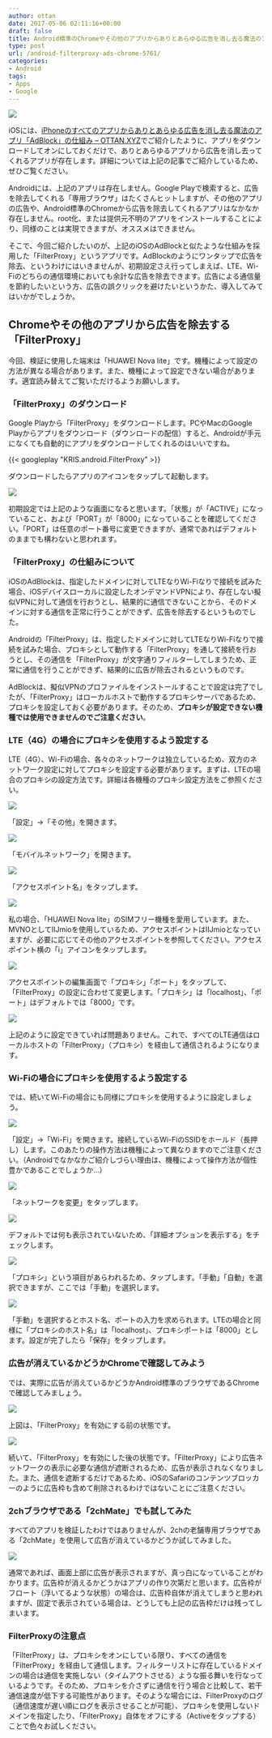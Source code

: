 ```yaml
---
author: ottan
date: 2017-05-06 02:11:16+00:00
draft: false
title: Android標準のChromeやその他のアプリからありとあらゆる広告を消し去る魔法のアプリ「FilterProxy」
type: post
url: /android-filterproxy-ads-chrome-5761/
categories:
- Android
tags:
- Apps
- Google
---
```


![](/images/2017/05/170505-590c65fa25fef.jpg)






iOSには、[iPhoneのすべてのアプリからありとあらゆる広告を消し去る魔法のアプリ「AdBlock」の仕組み – OTTAN.XYZ](/ios-adblock-5057/)でご紹介したように、アプリをダウンロードしてオンにしておくだけで、ありとあらゆるアプリから広告を消し去ってくれるアプリが存在します。詳細については上記の記事でご紹介しているため、ぜひご覧ください。





Androidには、上記のアプリは存在しません。Google Playで検索すると、広告を除去してくれる「専用ブラウザ」はたくさんヒットしますが、その他のアプリの広告や、Android標準のChromeから広告を除去してくれるアプリはなかなか存在しません。root化、または提供元不明のアプリをインストールすることにより、同様のことは実現できますが、オススメはできません。





そこで、今回ご紹介したいのが、上記のiOSのAdBlockと似たような仕組みを採用した「FilterProxy」というアプリです。AdBlockのようにワンタップで広告を除去、というわけにはいきませんが、初期設定さえ行ってしまえば、LTE、Wi-Fiのどちらの通信環境においても余計な広告を除去できます。広告による通信量を節約したいという方、広告の誤クリックを避けたいというかた、導入してみてはいかがでしょうか。





## Chromeやその他のアプリから広告を除去する「FilterProxy」





今回、検証に使用した端末は「HUAWEI Nova lite」です。機種によって設定の方法が異なる場合があります。また、機種によって設定できない場合があります。適宜読み替えてご覧いただけるようお願いします。





### 「FilterProxy」のダウンロード





Google Playから「FilterProxy」をダウンロードします。PCやMacのGoogle Playからアプリをダウンロード（ダウンロードの配信）すると、Androidが手元になくても自動的にアプリをダウンロードしてくれるのはいいですね。



{{< googleplay "KRIS.android.FilterProxy" >}}



ダウンロードしたらアプリのアイコンをタップして起動します。





![](/images/2017/05/170505-590c660139b9b.png)






初期設定では上記のような画面になると思います。「状態」が「ACTIVE」になっていること、および「PORT」が「8000」になっていることを確認してください。「PORT」は任意のポート番号に変更できますが、通常であればデフォルトのままでも構わないと思われます。





### 「FilterProxy」の仕組みについて





iOSのAdBlockは、指定したドメインに対してLTEなりWi-Fiなりで接続を試みた場合、iOSデバイスローカルに設定したオンデマンドVPNにより、存在しない擬似VPNに対して通信を行おうとし、結果的に通信できないことから、そのドメインに対する通信を正常に行うことができず、広告を除去するというものでした。





Androidの「FilterProxy」は、指定したドメインに対してLTEなりWi-Fiなりで接続を試みた場合、プロキシとして動作する「FilterProxy」を通して接続を行おうとし、その通信を「FilterProxy」が文字通りフィルターしてしまうため、正常に通信を行うことができず、結果的に広告が除去されるというものです。





AdBlockは、擬似VPNのプロファイルをインストールすることで設定は完了でしたが、「FilterProxy」はローカルホストで動作するプロキシサーバであるため、プロキシを設定しておく必要があります。そのため、**プロキシが設定できない機種では使用できませんのでご注意ください**。





### LTE（4G）の場合にプロキシを使用するよう設定する





LTE（4G）、Wi-Fiの場合、各々のネットワークは独立しているため、双方のネットワーク設定に対してプロキシを設定する必要があります。まずは、LTEの場合のプロキシの設定方法です。詳細は各機種のプロキシ設定方法をご参照ください。





![](/images/2017/05/170505-590c6605e7cfc.png)






「設定」→「その他」を開きます。





![](/images/2017/05/170505-590c660a60922.png)






「モバイルネットワーク」を開きます。





![](/images/2017/05/170505-590c660f9e1cb.png)






「アクセスポイント名」をタップします。





![](/images/2017/05/170505-590c6615503f6.png)






私の場合、「HUAWEI Nova lite」のSIMフリー機種を愛用しています。また、MVNOとしてIIJmioを使用しているため、アクセスポイントはIIJmioとなっていますが、必要に応じてその他のアクセスポイントを参照してください。アクセスポイント横の「i」アイコンをタップします。





![](/images/2017/05/170505-590c661aa345a.png)






アクセスポイントの編集画面で「プロキシ」「ポート」をタップして、「FilterProxy」の設定に合わせて変更します。「プロキシ」は「localhost」、「ポート」はデフォルトでは「8000」です。





![](/images/2017/05/170505-590c66201d803.png)






上記のように設定できていれば問題ありません。これで、すべてのLTE通信はローカルホストの「FilterProxy」（プロキシ）を経由して通信されるようになります。





### Wi-Fiの場合にプロキシを使用するよう設定する





では、続いてWi-Fiの場合にも同様にプロキシを使用するように設定しましょう。





![](/images/2017/05/170505-590c66257eaf5.png)






「設定」→「Wi-Fi」を開きます。接続しているWi-FiのSSIDをホールド（長押し）します。このあたりの操作方法は機種によって異なりますのでご注意ください。（Androidでなかなかご紹介しづらい理由は、機種によって操作方法が個性豊かであることでしょうか…）





![](/images/2017/05/170505-590c662a75e95.png)






「ネットワークを変更」をタップします。





![](/images/2017/05/170505-590c662fc44bd.png)






デフォルトでは何も表示されていないため、「詳細オプションを表示する」をチェックします。





![](/images/2017/05/170505-590c663492435.png)






「プロキシ」という項目があらわれるため、タップします。「手動」「自動」を選択できますが、ここでは「手動」を選択します。





![](/images/2017/05/170505-590c663a58e83.png)






「手動」を選択するとホスト名、ポートの入力を求められます。LTEの場合と同様に「プロキシのホスト名」は「localhost」、プロキシポートは「8000」とします。設定が完了したら「保存」をタップします。





### 広告が消えているかどうかChromeで確認してみよう





では、実際に広告が消えているかどうかAndroid標準のブラウザであるChromeで確認してみましょう。





![](/images/2017/05/170505-590c664284e0e.png)






上図は、「FilterProxy」を有効にする前の状態です。





![](/images/2017/05/170505-590c66492a52b.png)






続いて、「FilterProxy」を有効にした後の状態です。「FilterProxy」により広告ネットワークの表示に必要な通信が遮断されるため、広告が表示されなくなりました。また、通信を遮断するだけであるため、iOSのSafariのコンテンツブロッカーのように広告枠も含めて削除されるわけではないことにご注意ください。





### 2chブラウザである「2chMate」でも試してみた





すべてのアプリを検証したわけではありませんが、2chの老舗専用ブラウザである「2chMate」を使用して広告が消えているかどうか試してみました。





![](/images/2017/05/170505-590c664f78396.png)






通常であれば、画面上部に広告が表示されますが、真っ白になっていることがわかります。広告枠が消えるかどうかはアプリの作り次第だと思います。広告枠がフロート（浮いてるような状態）の場合は、広告枠自体が消えてしまうと思われますが、固定で表示されている場合は、どうしても上記の広告枠だけは残ってしまいます。





### FilterProxyの注意点





「FilterProxy」は、プロキシをオンにしている限り、すべての通信を「FilterProxy」を経由して通信します。フィルターリストに存在しているドメインの場合は通信を実施しない（タイムアウトさせる）ような振る舞いを行なっているようです。そのため、プロキシを介さずに通信を行う場合と比較して、若干通信速度が低下する可能性があります。そのような場合には、FilterProxyのログ（通信速度が遅い順にログを表示させることが可能）、プロキシを使用しないドメインを指定したり、「FilterProxy」自体をオフにする（Activeをタップする）ことで色々お試しください。
